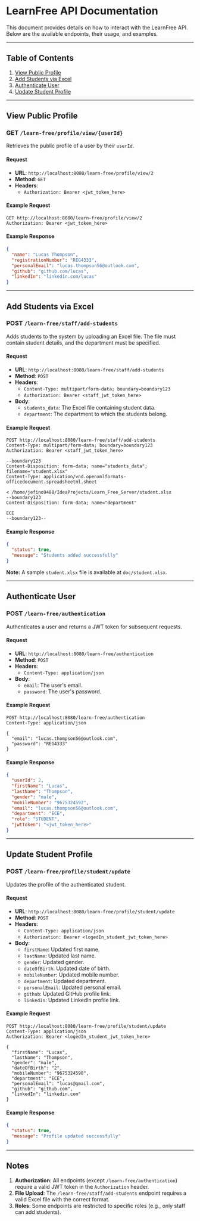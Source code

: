 # LearnFree API Documentation

This document provides details on how to interact with the LearnFree API. Below are the available endpoints, their usage, and examples.

---

## Table of Contents
1. [View Public Profile](#view-public-profile)
2. [Add Students via Excel](#add-students-via-excel)
3. [Authenticate User](#authenticate-user)
4. [Update Student Profile](#update-student-profile)

---

## View Public Profile

### **GET** `/learn-free/profile/view/{userId}`

Retrieves the public profile of a user by their `userId`.

#### Request
- **URL**: `http://localhost:8080/learn-free/profile/view/2`
- **Method**: `GET`
- **Headers**:
    - `Authorization: Bearer <jwt_token_here>`

#### Example Request
```http
GET http://localhost:8080/learn-free/profile/view/2
Authorization: Bearer <jwt_token_here>
```

#### Example Response
```json
{
  "name": "Lucas Thompson",
  "registrationNumber": "REG4333",
  "personalEmail": "lucas.thompson56@outlook.com",
  "github": "github.com/lucas",
  "linkedIn": "linkedin.com/lucas"
}
```

---

## Add Students via Excel

### **POST** `/learn-free/staff/add-students`

Adds students to the system by uploading an Excel file. The file must contain student details, and the department must be specified.

#### Request
- **URL**: `http://localhost:8080/learn-free/staff/add-students`
- **Method**: `POST`
- **Headers**:
    - `Content-Type: multipart/form-data; boundary=boundary123`
    - `Authorization: Bearer <staff_jwt_token_here>`
- **Body**:
    - `students_data`: The Excel file containing student data.
    - `department`: The department to which the students belong.

#### Example Request
```http
POST http://localhost:8080/learn-free/staff/add-students
Content-Type: multipart/form-data; boundary=boundary123
Authorization: Bearer <staff_jwt_token_here>

--boundary123
Content-Disposition: form-data; name="students_data"; filename="student.xlsx"
Content-Type: application/vnd.openxmlformats-officedocument.spreadsheetml.sheet

< /home/jefino9488/IdeaProjects/Learn_Free_Server/student.xlsx
--boundary123
Content-Disposition: form-data; name="department"

ECE
--boundary123--
```

#### Example Response
```json
{
  "status": true,
  "message": "Students added successfully"
}
```

**Note:** A sample `student.xlsx` file is available at `doc/student.xlsx`.

---

## Authenticate User

### **POST** `/learn-free/authentication`

Authenticates a user and returns a JWT token for subsequent requests.

#### Request
- **URL**: `http://localhost:8080/learn-free/authentication`
- **Method**: `POST`
- **Headers**:
    - `Content-Type: application/json`
- **Body**:
    - `email`: The user's email.
    - `password`: The user's password.

#### Example Request
```http
POST http://localhost:8080/learn-free/authentication
Content-Type: application/json

{
  "email": "lucas.thompson56@outlook.com",
  "password": "REG4333"
}
```

#### Example Response
```json
{
  "userId": 2,
  "firstName": "Lucas",
  "lastName": "Thompson",
  "gender": "male",
  "mobileNumber": "9675324592",
  "email": "lucas.thompson56@outlook.com",
  "department": "ECE",
  "role": "STUDENT",
  "jwtToken": "<jwt_token_here>"
}
```

---

## Update Student Profile

### **POST** `/learn-free/profile/student/update`

Updates the profile of the authenticated student.

#### Request
- **URL**: `http://localhost:8080/learn-free/profile/student/update`
- **Method**: `POST`
- **Headers**:
    - `Content-Type: application/json`
    - `Authorization: Bearer <logedIn_student_jwt_token_here>`
- **Body**:
    - `firstName`: Updated first name.
    - `lastName`: Updated last name.
    - `gender`: Updated gender.
    - `dateOfBirth`: Updated date of birth.
    - `mobileNumber`: Updated mobile number.
    - `department`: Updated department.
    - `personalEmail`: Updated personal email.
    - `github`: Updated GitHub profile link.
    - `linkedIn`: Updated LinkedIn profile link.

#### Example Request
```http
POST http://localhost:8080/learn-free/profile/student/update
Content-Type: application/json
Authorization: Bearer <logedIn_student_jwt_token_here>

{
  "firstName": "Lucas",
  "lastName": "Thompson",
  "gender": "male",
  "dateOfBirth": "2",
  "mobileNumber": "9675324598",
  "department": "ECE",
  "personalEmail": "lucas@gmail.com",
  "github": "github.com",
  "linkedIn": "linkedin.com"
}
```

#### Example Response
```json
{
  "status": true,
  "message": "Profile updated successfully"
}
```

---

## Notes
1. **Authorization**: All endpoints (except `/learn-free/authentication`) require a valid JWT token in the `Authorization` header.
2. **File Upload**: The `/learn-free/staff/add-students` endpoint requires a valid Excel file with the correct format.
3. **Roles**: Some endpoints are restricted to specific roles (e.g., only staff can add students).

